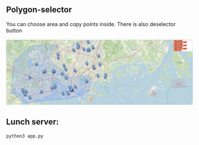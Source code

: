 ## Polygon-selector

You can choose area and copy points inside.
There is also deselector button

![Alt Text](points.png)

## Lunch server:
```{python}
python3 app.py
```
